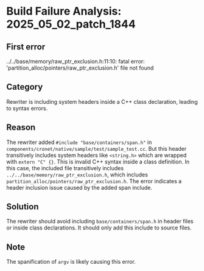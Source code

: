 # Build Failure Analysis: 2025_05_02_patch_1844

## First error

../../base/memory/raw_ptr_exclusion.h:11:10: fatal error: 'partition_alloc/pointers/raw_ptr_exclusion.h' file not found

## Category
Rewriter is including system headers inside a C++ class declaration, leading to syntax errors.

## Reason
The rewriter added `#include "base/containers/span.h"` in `components/cronet/native/sample/test/sample_test.cc`. But this header transitively includes system headers like `<string.h>` which are wrapped with `extern "C" {}`. This is invalid C++ syntax inside a class definition. In this case, the included file transitively includes `../../base/memory/raw_ptr_exclusion.h`, which includes `partition_alloc/pointers/raw_ptr_exclusion.h`. The error indicates a header inclusion issue caused by the added span include.

## Solution
The rewriter should avoid including `base/containers/span.h` in header files or inside class declarations. It should only add this include to source files.

## Note
The spanification of `argv` is likely causing this error.